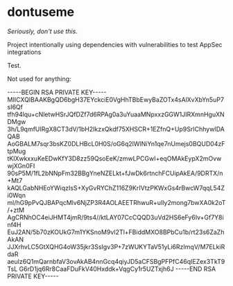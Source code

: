 # dontuseme

*Seriously, don't use this.*

Project intentionally using dependencies with vulnerabilities to test AppSec integrations

Test.

Not used for anything:

-----BEGIN RSA PRIVATE KEY-----
MIICXQIBAAKBgQD6bgH37EYckciE0VgHhTBbEwyBaZOTx4sAlXvXbYn5uP7sI6Qf
tfh94lqu+cNletwHSrJQfDZf7d6RPAg0a3uYuaaMNpxxzGGW1JIRXmnHguXNDMgw
3h/L9qmfUIRgX8CT3dV/1bH2IkzxQkdf75XHSCR+1EZfnQ+Up9SrIChhywIDAQAB
AoGBALM7sqr3bsKZ0DLHBcL0H0S/oG6q2lWlNiYn1qe7nUmejs0BQUD04zFtpMug
tKlXwkxxuKeEDwKfY3D8zz59QsoEeK/zmwLPCGwI+eqOMAkEypX2mOvwwjXGn0FI
90sP5M/1fL2bNNpFm32BBgYneNZELkt+fJwDk6rtnchFCUipAkEA/9DRTX/n+Mt7
kAQLGabNHEoYWiqzIsS+XyGvRYChZ116Z9KrIVtzPKWxGs4rBwcW7qqL54Zi0Wqn
ml/hG9pPvQJBAPqcMlv6NjZP3R4AOLAEETRhwuR+ulIy2mong7bwXA0k2oT/+ztM
AgCRNhOC4eiJHMT4jmR/9ts4//ktLAY07CcCQQD3uVd2HS6eFy6Iv+Gf7Y8inf4H
EuJ2AN/5b70zKOUkG7m1YKSnoM9vI2Tl+FBiddMXO8BPbCu1b/rt23s6ZaZhAkAN
JJXrhvLC5GtXQHG4oW35jkr3SsIgv3P+7zWUKYTaV51yLi6RzImqV/M7ELkiRdaR
aeulz6Q1mQarnbfaV3ovAkAB4nnGcq4qiyJD5aCFSBgPFPfC46qIEZex3TkT9TsL
G6rD1jq6Rr8CaaFDuFkV40Hxddk+VqgCy1r5UZTxjh6J
-----END RSA PRIVATE KEY-----
